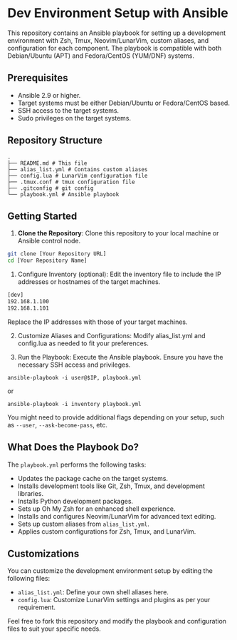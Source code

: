 # Dev Environment Setup with Ansible

This repository contains an Ansible playbook for setting up a development environment with Zsh, Tmux, Neovim/LunarVim, custom aliases, and configuration for each component. The playbook is compatible with both Debian/Ubuntu (APT) and Fedora/CentOS (YUM/DNF) systems.

## Prerequisites

- Ansible 2.9 or higher.
- Target systems must be either Debian/Ubuntu or Fedora/CentOS based.
- SSH access to the target systems.
- Sudo privileges on the target systems.

## Repository Structure
```
.
├── README.md # This file
├── alias_list.yml # Contains custom aliases
├── config.lua # LunarVim configuration file
├── .tmux.conf # tmux configuration file
├── .gitconfig # git config 
└── playbook.yml # Ansible playbook
```


## Getting Started

1. **Clone the Repository**: Clone this repository to your local machine or Ansible control node.

```bash
git clone [Your Repository URL]
cd [Your Repository Name]
```
1. Configure Inventory (optional): Edit the inventory file to include the IP addresses or hostnames of the target machines.

```bash
[dev]
192.168.1.100
192.168.1.101
```
Replace the IP addresses with those of your target machines.

2. Customize Aliases and Configurations: Modify alias_list.yml and config.lua as needed to fit your preferences.

3. Run the Playbook: Execute the Ansible playbook. Ensure you have the necessary SSH access and privileges.

```
ansible-playbook -i user@$IP, playbook.yml
```
or 
```
ansible-playbook -i inventory playbook.yml
```

You might need to provide additional flags depending on your setup, such as `--user`, `--ask-become-pass`, etc.

## What Does the Playbook Do?

The `playbook.yml` performs the following tasks:

- Updates the package cache on the target systems.
- Installs development tools like Git, Zsh, Tmux, and development libraries.
- Installs Python development packages.
- Sets up Oh My Zsh for an enhanced shell experience.
- Installs and configures Neovim/LunarVim for advanced text editing.
- Sets up custom aliases from `alias_list.yml`.
- Applies custom configurations for Zsh, Tmux, and LunarVim.

## Customizations

You can customize the development environment setup by editing the following files:

- `alias_list.yml`: Define your own shell aliases here.
- `config.lua`: Customize LunarVim settings and plugins as per your requirement.

Feel free to fork this repository and modify the playbook and configuration files to suit your specific needs.
